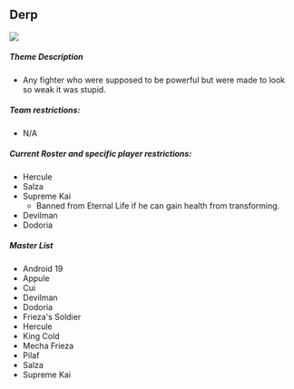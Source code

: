 ## Derp

![](../images/derp.png)

##### Theme Description
- Any fighter who were supposed to be powerful but were made to look so weak it was stupid.

##### Team restrictions:
  - N/A

##### Current Roster and specific player restrictions:

- Hercule
- Salza
- Supreme Kai
  - Banned from Eternal Life if he can gain health from transforming. 
- Devilman
- Dodoria

##### Master List
- Android 19
- Appule
- Cui
- Devilman
- Dodoria
- Frieza's Soldier
- Hercule
- King Cold
- Mecha Frieza
- Pilaf
- Salza
- Supreme Kai
